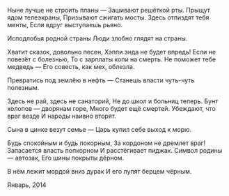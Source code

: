 Ныне лучше не строить планы —
Зашивают решёткой рты.
Прыщут ядом телеэкраны,
Призывают сжигать мосты.
Здесь отпиздят тебя менты,
Если вдруг выступаешь рьяно.

Исподлобья родной страны
Люди злобно глядят на страны.

Хватит сказок, довольно песен,
Хэппи энда не будет впредь!
Если не повезёт с болезнью,
То с зарплаты копи на смерть.
Не поможет тебе медведь —
Его совесть, как мех, облезла.

Превратись под землёю в нефть —
Станешь власти чуть-чуть полезным.

Здесь не рай, здесь не санаторий,
Не до школ и больниц теперь.
Бунт холопов — дворянам горе,
Много будет ещё смертей.
Убеждают, что враг везде
И народы наивно вторят.

Сына в цинке везут семье —
Царь купил себе выход к морю.

Будь спокойным и будь покорным,
За кордоном не дремлет враг!
Запасается власть попкорном
И расстёгивает пиджак.
Символ родины — автозак,
Его шины покрыты дёрном.

В нём лежит мордой вниз дурак
И его лупят берцем чёрным.

Январь, 2014